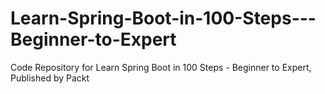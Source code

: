 


# Learn-Spring-Boot-in-100-Steps---Beginner-to-Expert
Code Repository for Learn Spring Boot in 100 Steps - Beginner to Expert, Published by Packt
